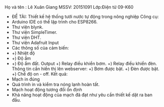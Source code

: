 Họ và tên : Lê Xuân Giang
MSSV: 20151091
Lớp:Điện tử 09-K60
- ĐỀ TÀI: Thiết kế hệ thống tưới nước tự động trong nông nghiệp
Công cụ:
- Arduino IDE có thể lập trình cho ESP8266.
- Thư viện blynk.
- Thư viện SimpleTimer.
- Thư viện DHT.
- Thư viện Adafruit
Input
- Các thông số của cảm biến:
- +) Nhiệt độ
- +) Độ ẩm
- +) Độ ẩm đất.
Output
+) Relay điều khiển bơm.
+) Relay điều khiển đèn.
Thông tin cần hiển thị lên webserver:
+) Bơm được bật.
+) Đèn được bật.
+) Chế độ on - off.
 Kết quả:
 - Mạch in đúng
 - Quá trình in và kiểm tra nóng lạnh hoàn tất.
 - Mạch hoạt động tương đối ổn định
 - Khả năng hoạt động của mạch đã đạt như yêu cần thiết kế dặt ra ban đầu.
